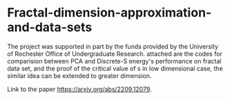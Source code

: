 # Fractal-dimension-approximation-and-data-sets
The project was supported in part by the funds provided by the University of Rochester Office of Undergraduate Research. attached are the codes for comparision between PCA and Discrete-S energy's performance on fractal data set, and the proof of the critical value of s in low dimensional case, the similar idea can be extended to greater dimension.

Link to the paper https://arxiv.org/abs/2209.12079.
